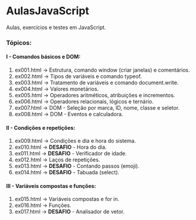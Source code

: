 # AulasJavaScript
<p>Aulas, exercícios e testes em JavaScript.</p>

### Tópicos:

#### I - Comandos básicos e DOM:
1. ex001.html -> Estrutura, comando window (criar janelas) e comentários.
2. ex002.html -> Tipos de variáveis e comando typeof.
3. ex003.html -> Tratamento de variáveis e comando document.write.
4. ex004.html -> Valores monetários.
5. ex005.html -> Operadores aritméticos, atribuições e incrementos.
6. ex006.html -> Operadores relacionais, lógicos e ternário.
7. ex007.html -> DOM - Seleção por marca, ID, nome, classe e seletor.
8. ex008.html -> DOM - Eventos e calculadora.

#### II - Condições e repetições:
1. ex009.html -> Condições e dia e hora do sistema.
2. ex010.html -> <strong>DESAFIO</strong> - Hora do dia.
3. ex011.html -> <strong>DESAFIO</strong> - Verificador de idade.
4. ex012.html -> Laços de repetições.
5. ex013.html -> <strong>DESAFIO</strong> - Contando passos (emoji).
6. ex014.html -> <strong>DESAFIO</strong> - Tabuada (select).

#### III - Variáveis compostas e funções:
1. ex015.html -> Variáveis compostas e for in.
2. ex016.html -> Funções.
3. ex017.html -> <strong>DESAFIO</strong> - Analisador de vetor.